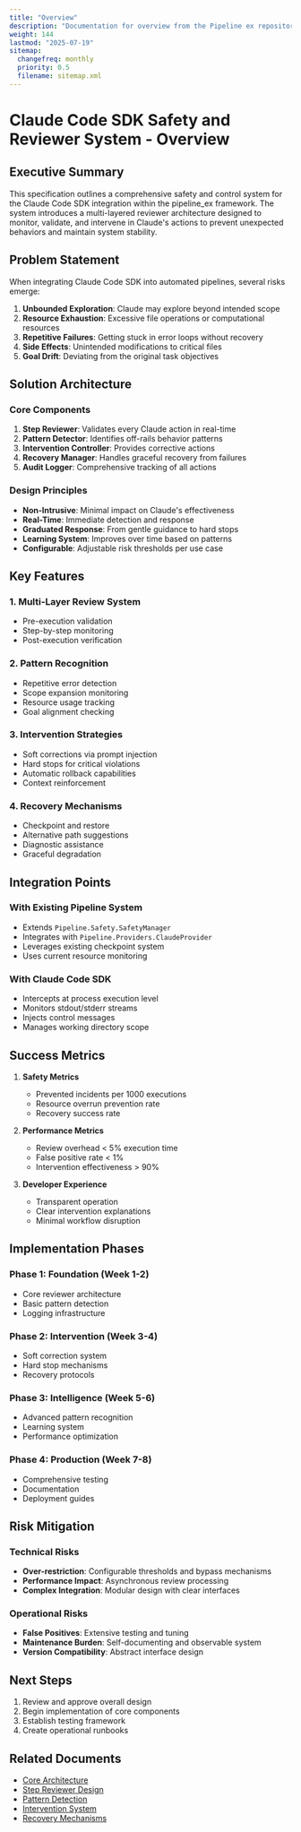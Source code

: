 ```yaml
---
title: "Overview"
description: "Documentation for overview from the Pipeline ex repository."
weight: 144
lastmod: "2025-07-19"
sitemap:
  changefreq: monthly
  priority: 0.5
  filename: sitemap.xml
---
```


# Claude Code SDK Safety and Reviewer System - Overview

## Executive Summary

This specification outlines a comprehensive safety and control system for the Claude Code SDK integration within the pipeline_ex framework. The system introduces a multi-layered reviewer architecture designed to monitor, validate, and intervene in Claude's actions to prevent unexpected behaviors and maintain system stability.

## Problem Statement

When integrating Claude Code SDK into automated pipelines, several risks emerge:

1. **Unbounded Exploration**: Claude may explore beyond intended scope
2. **Resource Exhaustion**: Excessive file operations or computational resources
3. **Repetitive Failures**: Getting stuck in error loops without recovery
4. **Side Effects**: Unintended modifications to critical files
5. **Goal Drift**: Deviating from the original task objectives

## Solution Architecture

### Core Components

1. **Step Reviewer**: Validates every Claude action in real-time
2. **Pattern Detector**: Identifies off-rails behavior patterns
3. **Intervention Controller**: Provides corrective actions
4. **Recovery Manager**: Handles graceful recovery from failures
5. **Audit Logger**: Comprehensive tracking of all actions

### Design Principles

- **Non-Intrusive**: Minimal impact on Claude's effectiveness
- **Real-Time**: Immediate detection and response
- **Graduated Response**: From gentle guidance to hard stops
- **Learning System**: Improves over time based on patterns
- **Configurable**: Adjustable risk thresholds per use case

## Key Features

### 1. Multi-Layer Review System
- Pre-execution validation
- Step-by-step monitoring
- Post-execution verification

### 2. Pattern Recognition
- Repetitive error detection
- Scope expansion monitoring
- Resource usage tracking
- Goal alignment checking

### 3. Intervention Strategies
- Soft corrections via prompt injection
- Hard stops for critical violations
- Automatic rollback capabilities
- Context reinforcement

### 4. Recovery Mechanisms
- Checkpoint and restore
- Alternative path suggestions
- Diagnostic assistance
- Graceful degradation

## Integration Points

### With Existing Pipeline System
- Extends `Pipeline.Safety.SafetyManager`
- Integrates with `Pipeline.Providers.ClaudeProvider`
- Leverages existing checkpoint system
- Uses current resource monitoring

### With Claude Code SDK
- Intercepts at process execution level
- Monitors stdout/stderr streams
- Injects control messages
- Manages working directory scope

## Success Metrics

1. **Safety Metrics**
   - Prevented incidents per 1000 executions
   - Resource overrun prevention rate
   - Recovery success rate

2. **Performance Metrics**
   - Review overhead < 5% execution time
   - False positive rate < 1%
   - Intervention effectiveness > 90%

3. **Developer Experience**
   - Transparent operation
   - Clear intervention explanations
   - Minimal workflow disruption

## Implementation Phases

### Phase 1: Foundation (Week 1-2)
- Core reviewer architecture
- Basic pattern detection
- Logging infrastructure

### Phase 2: Intervention (Week 3-4)
- Soft correction system
- Hard stop mechanisms
- Recovery protocols

### Phase 3: Intelligence (Week 5-6)
- Advanced pattern recognition
- Learning system
- Performance optimization

### Phase 4: Production (Week 7-8)
- Comprehensive testing
- Documentation
- Deployment guides

## Risk Mitigation

### Technical Risks
- **Over-restriction**: Configurable thresholds and bypass mechanisms
- **Performance Impact**: Asynchronous review processing
- **Complex Integration**: Modular design with clear interfaces

### Operational Risks
- **False Positives**: Extensive testing and tuning
- **Maintenance Burden**: Self-documenting and observable system
- **Version Compatibility**: Abstract interface design

## Next Steps

1. Review and approve overall design
2. Begin implementation of core components
3. Establish testing framework
4. Create operational runbooks

## Related Documents

- [Core Architecture](./architecture.md)
- [Step Reviewer Design](./step_reviewer.md)
- [Pattern Detection](./pattern_detection.md)
- [Intervention System](./intervention_system.md)
- [Recovery Mechanisms](./recovery_mechanisms.md)